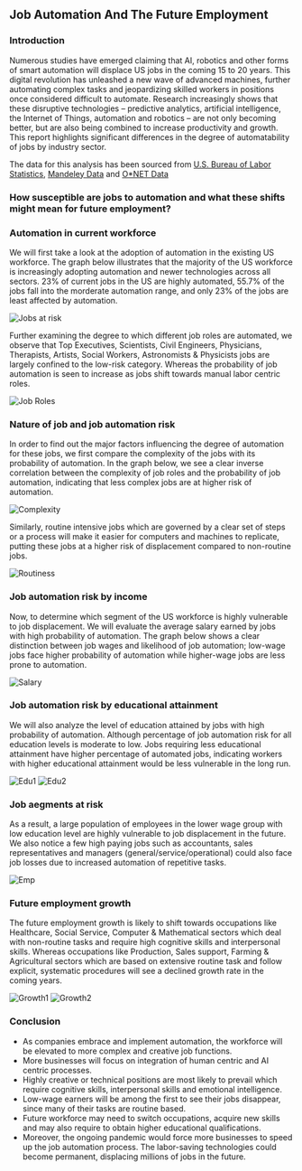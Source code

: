 ## Job Automation And The Future Employment


### Introduction

Numerous studies have emerged claiming that AI, robotics and other forms of smart automation will displace US jobs in the coming 15 to 20 years. This digital revolution has unleashed a new wave of advanced machines, further automating complex tasks and jeopardizing skilled workers in positions once considered difficult to automate. Research increasingly shows that these disruptive technologies – predictive analytics, artificial intelligence, the Internet of Things, automation and robotics – are not only becoming better, but are also being combined to increase productivity and growth. This report highlights significant differences in the degree of automatability of jobs by industry sector.

The data for this analysis has been sourced from [U.S. Bureau of Labor Statistics](https://www.bls.gov/emp/tables/educational-attainment.htm), [Mandeley Data](https://data.mendeley.com/datasets/czbvhmzwm3/1) and [O*NET Data](https://www.onetonline.org/find/descriptor/result/4.C.3.b.2)

### How susceptible are jobs to automation and what these shifts might mean for future employment?

### Automation in current workforce
We will first take a look at the adoption of automation in the existing US workforce. The graph below illustrates that the majority of the US workforce is increasingly adopting automation and newer technologies across all sectors. 23% of current jobs in the US are highly automated, 55.7% of the jobs fall into the morderate automation range, and only 23% of the jobs are least affected by automation.

![Jobs at risk](https://user-images.githubusercontent.com/74162219/102028280-659b2100-3d77-11eb-987f-197fe3d22b70.png)


Further examining the degree to which different job roles are automated, we observe that Top Executives, Scientists, Civil Engineers, Physicians, Therapists, Artists, Social Workers, Astronomists & Physicists jobs are largely confined to the low-risk category. Whereas the probability of job automation is seen to increase as jobs shift towards manual labor centric roles.   

![Job Roles](https://user-images.githubusercontent.com/74162219/102029908-7307d980-3d7e-11eb-8ea9-e32089617606.png)

### Nature of job and job automation risk
In order to find out the major factors influencing the degree of automation for these jobs, we first compare the complexity of the jobs with its probability of automation. In the graph below, we see a clear inverse correlation between the complexity of job roles and the probability of job automation, indicating that less complex jobs are at higher risk of automation.

![Complexity](https://user-images.githubusercontent.com/74162219/102030043-18bb4880-3d7f-11eb-8be0-bfde5de8a83a.png)


Similarly, routine intensive jobs which are governed by a clear set of steps or a process will make it easier for computers and machines to replicate, putting these jobs at a higher risk of displacement compared to non-routine jobs.

![Routiness](https://user-images.githubusercontent.com/74162219/102030094-4a341400-3d7f-11eb-8cb1-10fec86efa07.png)

### Job automation risk by income
Now, to determine which segment of the US workforce is highly vulnerable to job displacement. We will evaluate the average salary earned by jobs with high probability of automation. The graph below shows a clear distinction between job wages and likelihood of job automation; low-wage jobs face higher probability of automation while higher-wage jobs are less prone to automation.

![Salary](https://user-images.githubusercontent.com/74162219/102030174-aa2aba80-3d7f-11eb-9a10-0a43cf8d6ed5.png)

### Job automation risk by educational attainment
We will also analyze the level of education attained by jobs with high probability of automation. Although percentage of job automation risk for all education levels is moderate to low. Jobs requiring less educational attainment have higher percentage of automated jobs, indicating workers with higher educational attainment would be less vulnerable in the long run.

![Edu1](https://user-images.githubusercontent.com/74162219/102030244-f70e9100-3d7f-11eb-96fb-69014d8a5766.png)
![Edu2](https://user-images.githubusercontent.com/74162219/102030246-f83fbe00-3d7f-11eb-83e5-46f41978fb47.png)

### Job aegments at risk
As a result, a large population of employees in the lower wage group with low education level are highly vulnerable to job displacement in the future. We also notice a few high paying jobs such as accountants, sales representatives and managers (general/service/operational) could also face job losses due to increased automation of repetitive tasks.

![Emp](https://user-images.githubusercontent.com/74162219/102030344-713f1580-3d80-11eb-8b93-06efe52616ce.png)

### Future employment growth
The future employment growth is likely to shift towards occupations like Healthcare, Social Service, Computer & Mathematical sectors which deal with non-routine tasks and require high cognitive skills and interpersonal skills. Whereas occupations like Production, Sales support, Farming & Agricultural sectors which are based on extensive routine task and follow explicit, systematic procedures will see a declined growth rate in the coming years.

![Growth1](https://user-images.githubusercontent.com/74162219/102030346-7308d900-3d80-11eb-8a51-37568a04a691.png)
![Growth2](https://user-images.githubusercontent.com/74162219/102030353-7ef49b00-3d80-11eb-8b63-aecd5cb34eab.png)

### Conclusion
- As companies embrace and implement automation, the workforce will be elevated to more complex and creative job functions.
- More businesses will focus on integration of human centric and AI centric processes.
- Highly creative or technical positions are most likely to prevail which require cognitive skills, interpersonal skills and emotional intelligence.
- Low-wage earners will be among the first to see their jobs disappear, since many of their tasks are routine based.
- Future workforce may need to switch occupations, acquire new skills and may also require to obtain higher educational qualifications.
- Moreover, the ongoing pandemic would force more businesses to speed up the job automation process. The labor-saving technologies could become permanent, displacing millions of jobs in the future.

